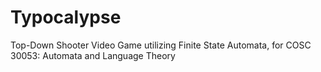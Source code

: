# Typocalypse
Top-Down Shooter Video Game utilizing Finite State Automata, for COSC 30053: Automata and Language Theory
